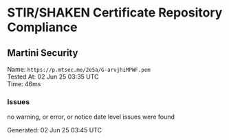 # STIR/SHAKEN Certificate Repository Compliance

## Martini Security

Name: `https://p.mtsec.me/2e5a/G-arvjhiMPWF.pem`\
Tested At: 02 Jun 25 03:35 UTC\
Time: 46ms

### Issues

no warning, or error, or notice date level issues were found

Generated: 02 Jun 25 03:45 UTC